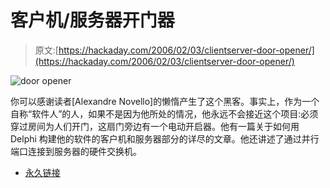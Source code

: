 # 客户机/服务器开门器

> 原文:[https://hackaday.com/2006/02/03/clientserver-door-opener/](https://hackaday.com/2006/02/03/clientserver-door-opener/)

![door opener](../Images/ea8dd5909a55c09ce1b7f48ca4cb5613.png)

你可以感谢读者[Alexandre Novello]的懒惰产生了这个黑客。事实上，作为一个自称“软件人”的人，如果不是因为他所处的情况，他永远不会接近这个项目:必须穿过房间为人们开门，这扇门旁边有一个电动开启器。他有一篇关于如何用 Delphi 构建他的软件的客户机和服务器部分的详尽的文章。他还讲述了通过并行端口连接到服务器的硬件交换机。

*   [永久链接](http://intranet.gruposantaisabel.com.br/~novello/ClientServerDoorOpener.htm)